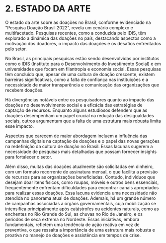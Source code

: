# 2. ESTADO DA ARTE
O estado da arte sobre as doações no Brasil, conforme evidenciado na "Pesquisa Doação Brasil 2022", revela um cenário complexo e multifacetado. Pesquisas recentes, como a conduzida pelo IDIS, têm explorado a dinâmica das doações no país, destacando aspectos como a motivação dos doadores, o impacto das doações e os desafios enfrentados pelo setor.

No Brasil, as principais pesquisas estão sendo desenvolvidas por institutos como o IDIS (Instituto para o Desenvolvimento do Investimento Social) e em universidades que focam em filantropia e economia social. Essas pesquisas têm concluído que, apesar de uma cultura de doação crescente, existem barreiras significativas, como a falta de confiança nas instituições e a necessidade de maior transparência e comunicação das organizações que recebem doações.

Há divergências notáveis entre os pesquisadores quanto ao impacto das doações no desenvolvimento social e a eficácia das estratégias de captação de recursos. Enquanto alguns estudiosos defendem que as doações desempenham um papel crucial na redução das desigualdades sociais, outros argumentam que a falta de uma estrutura mais robusta limita esse impacto.

Aspectos que carecem de maior abordagem incluem a influência das campanhas digitais na captação de doações e o papel das novas gerações na redefinição da cultura de doação no Brasil. Essas lacunas sugerem a necessidade de pesquisas mais detalhadas que possam fornecer insights para fortalecer o setor.

Além disso, muitas das doações atualmente são solicitadas em dinheiro, com um formato recorrente de assinatura mensal, o que facilita a previsão de recursos para as organizações beneficiadas. Contudo, indivíduos que desejam doar itens físicos, como roupas, móveis e outros bens essenciais, frequentemente enfrentam dificuldades para encontrar canais apropriados para realizar essas doações. Essa lacuna evidencia uma necessidade não atendida no panorama atual de doações. Ademais, há um grande número de campanhas associadas a órgãos governamentais, cuja mobilização se intensifica principalmente após catástrofes ou acidentes naturais, como as enchentes no Rio Grande do Sul, as chuvas no Rio de Janeiro, e os períodos de seca extrema no Nordeste. Essas iniciativas, embora fundamentais, refletem uma tendência de ação reativa em vez de preventiva, o que ressalta a importância de uma estrutura mais robusta e proativa no manejo de doações e assistência em tempos de crise.
